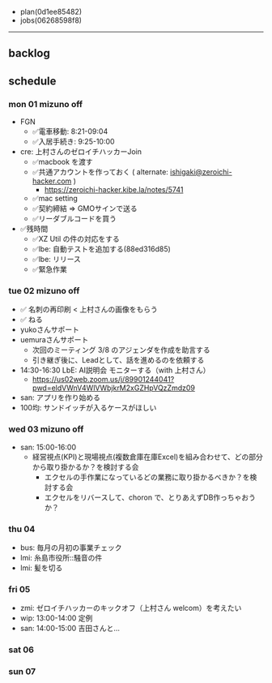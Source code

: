
- plan(0d1ee85482)
- jobs(06268598f8)
---

## backlog

## schedule
### mon 01 mizuno off
- FGN
  - ✅電車移動:   8:21-09:04
  - ✅入居手続き: 9:25-10:00
- cre: 上村さんのゼロイチハッカーJoin
  - ✅macbook を渡す
  - ✅共通アカウントを作っておく ( alternate: ishigaki@zeroichi-hacker.com )
    - https://zeroichi-hacker.kibe.la/notes/5741
  - ✅mac setting
  - ✅契約締結 => GMOサインで送る
  - ✅リーダブルコードを買う
- ✅残時間
  - ✅XZ Util の件の対応をする
  - ✅lbe: 自動テストを追加する(88ed316d85)
  - ✅lbe: リリース
  - ✅緊急作業

### tue 02 mizuno off
- ✅ 名刺の再印刷 < 上村さんの画像をもらう
- ✅ ねる
- yukoさんサポート
- uemuraさんサポート
  - 次回のミーティング 3/8 のアジェンダを作成を助言する
  - 引き継ぎ後に、Leadとして、話を進めるのを依頼する
- 14:30-16:30 LbE: AI説明会 モニターする（with 上村さん）
  - https://us02web.zoom.us/j/89901244041?pwd=eldVWnV4WlVWbjkrM2xGZHpVQzZmdz09
- san: アプリを作り始める
- 100均: サンドイッチが入るケースがほしい

### wed 03 mizuno off
- san: 15:00-16:00
  - 経営視点(KPI)と現場視点(複数倉庫在庫Excel)を組み合わせて、どの部分から取り掛かるか？を検討する会
    - エクセルの手作業になっているどの業務に取り掛かるべきか？を検討する会
    - エクセルをリバースして、choron で、とりあえずDB作っちゃおうか？

### thu 04
- bus: 毎月の月初の事業チェック
- lmi: 糸島市役所::騒音の件
- lmi: 髪を切る

### fri 05
- zmi: ゼロイチハッカーのキックオフ（上村さん welcom）を考えたい
- wip: 13:00-14:00 定例
- san: 14:00-15:00 吉田さんと...


### sat 06
### sun 07





